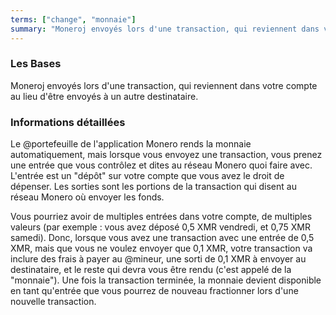 ```yaml
---
terms: ["change", "monnaie"]
summary: "Moneroj envoyés lors d'une transaction, qui reviennent dans votre compte au lieu d'être envoyés à un autre destinataire."
---
```


### Les Bases

Moneroj envoyés lors d'une transaction, qui reviennent dans votre compte au lieu d'être envoyés à un autre destinataire.

### Informations détaillées

Le @portefeuille de l'application Monero rends la monnaie automatiquement, mais lorsque vous envoyez une transaction, vous prenez une entrée que vous contrôlez et dites au réseau Monero quoi faire avec. L'entrée est un "dépôt" sur votre compte que vous avez le droit de dépenser. Les sorties sont les portions de la transaction qui disent au réseau Monero où envoyer les fonds.

Vous pourriez avoir de multiples entrées dans votre compte, de multiples valeurs (par exemple : vous avez déposé 0,5 XMR vendredi, et 0,75 XMR samedi). Donc, lorsque vous avez une transaction avec une entrée de 0,5 XMR, mais que vous ne voulez envoyer que 0,1 XMR, votre transaction va inclure des frais à payer au @mineur, une sorti de 0,1 XMR à envoyer au destinataire, et le reste qui devra vous être rendu (c'est appelé de la "monnaie"). Une fois la transaction terminée, la monnaie devient disponible en tant qu'entrée que vous pourrez de nouveau fractionner lors d'une nouvelle transaction.
